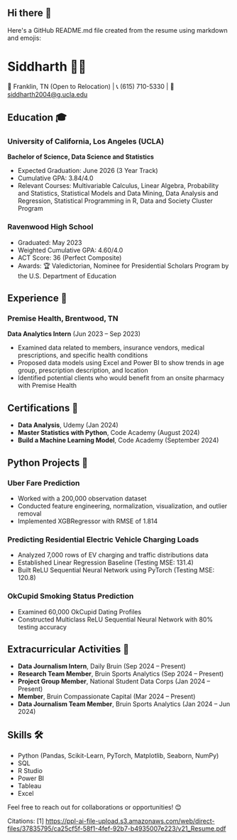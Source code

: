 ## Hi there 👋

<!--
**siddharthsingh2004/siddharthsingh2004** is a ✨ _special_ ✨ repository because its `README.md` (this file) appears on your GitHub profile.

Here are some ideas to get you started:

- 🔭 I’m currently working on ...
- 🌱 I’m currently learning ...
- 👯 I’m looking to collaborate on ...
- 🤔 I’m looking for help with ...
- 💬 Ask me about ...
- 📫 How to reach me: ...
- 😄 Pronouns: ...
- ⚡ Fun fact: ...
-->
Here's a GitHub README.md file created from the resume using markdown and emojis:

# Siddharth 👨‍🎓

📍 Franklin, TN (Open to Relocation) | 📞 (615) 710-5330 | 📧 siddharth2004@g.ucla.edu

## Education 🎓

### University of California, Los Angeles (UCLA)
**Bachelor of Science, Data Science and Statistics**
- Expected Graduation: June 2026 (3 Year Track)
- Cumulative GPA: 3.84/4.0
- Relevant Courses: Multivariable Calculus, Linear Algebra, Probability and Statistics, Statistical Models and Data Mining, Data Analysis and Regression, Statistical Programming in R, Data and Society Cluster Program

### Ravenwood High School
- Graduated: May 2023
- Weighted Cumulative GPA: 4.60/4.0
- ACT Score: 36 (Perfect Composite)
- Awards: 🏆 Valedictorian, Nominee for Presidential Scholars Program by the U.S. Department of Education

## Experience 💼

### Premise Health, Brentwood, TN
**Data Analytics Intern** (Jun 2023 – Sep 2023)
- Examined data related to members, insurance vendors, medical prescriptions, and specific health conditions
- Proposed data models using Excel and Power BI to show trends in age group, prescription description, and location
- Identified potential clients who would benefit from an onsite pharmacy with Premise Health

## Certifications 🏅

- **Data Analysis**, Udemy (Jan 2024)
- **Master Statistics with Python**, Code Academy (August 2024)
- **Build a Machine Learning Model**, Code Academy (September 2024)

## Python Projects 🐍

### Uber Fare Prediction
- Worked with a 200,000 observation dataset
- Conducted feature engineering, normalization, visualization, and outlier removal
- Implemented XGBRegressor with RMSE of 1.814

### Predicting Residential Electric Vehicle Charging Loads
- Analyzed 7,000 rows of EV charging and traffic distributions data
- Established Linear Regression Baseline (Testing MSE: 131.4)
- Built ReLU Sequential Neural Network using PyTorch (Testing MSE: 120.8)

### OkCupid Smoking Status Prediction
- Examined 60,000 OkCupid Dating Profiles
- Constructed Multiclass ReLU Sequential Neural Network with 80% testing accuracy

## Extracurricular Activities 🌟

- **Data Journalism Intern**, Daily Bruin (Sep 2024 – Present)
- **Research Team Member**, Bruin Sports Analytics (Sep 2024 – Present)
- **Project Group Member**, National Student Data Corps (Jan 2024 – Present)
- **Member**, Bruin Compassionate Capital (Mar 2024 – Present)
- **Data Journalism Team Member**, Bruin Sports Analytics (Jan 2024 – Jun 2024)

## Skills 🛠️

- Python (Pandas, Scikit-Learn, PyTorch, Matplotlib, Seaborn, NumPy)
- SQL
- R Studio
- Power BI
- Tableau
- Excel

Feel free to reach out for collaborations or opportunities! 😊

Citations:
[1] https://ppl-ai-file-upload.s3.amazonaws.com/web/direct-files/37835795/ca25cf5f-58f1-4fef-92b7-b4935007e223/v21_Resume.pdf
